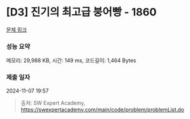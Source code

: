 # [D3] 진기의 최고급 붕어빵 - 1860 

[문제 링크](https://swexpertacademy.com/main/code/problem/problemDetail.do?contestProbId=AV5LsaaqDzYDFAXc) 

### 성능 요약

메모리: 29,988 KB, 시간: 149 ms, 코드길이: 1,464 Bytes

### 제출 일자

2024-11-07 19:57



> 출처: SW Expert Academy, https://swexpertacademy.com/main/code/problem/problemList.do